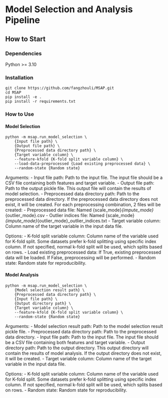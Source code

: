# Model Selection and Analysis Pipeline

## How to Start

### Dependencies

Python >= 3.10

### Installation

```console
git clone https://github.com/fangzhouli/MSAP.git
cd MSAP
pip install -e .
pip install -r requirements.txt
```

### How to Use

#### Model Selection

```console
python -m msap.run_model_selection \
    {Input file path} \
    {Output file path} \
    {Preprocessed data directory path} \
    {Target variable column} \
    --feature-kfold {K-fold split variable column} \
    --load-data-preprocessed {Load existing preprocessed data} \
    --random-state {Random state}
```

Arguments:
    - Input file path: Path to the input file. The input file should be a CSV file containing both features and target variable.
    - Output file path: Path to the output pickle file. This output file will contain the results of model selection.
    - Preprocessed data directory path: Path to the preprocessed data directory. If the preprocessed data directory does not exist, it will be created. For each preprocessing combination, 2 files will be created:
        - Preprocessed data file: Named {scale_mode}_{impute_mode}_{outlier_mode}.csv
        - Outlier indices file: Named {scale_mode}_{impute_mode}_{outlier_mode}_outlier_indices.txt
    - Target variable column: Column name of the target variable in the input data file.

Options:
    - K-fold split variable column: Column name of the variable used for K-fold split. Some datasets prefer k-fold splitting using specific index column. If not specified, normal k-fold split will be used, which splits based on rows.
    - Load existing preprocessed data: If True, existing preprocessed data will be loaded. If False, preprocessing will be performed.
    - Random state: Random state for reproducibility.

#### Model Analysis

```console
python -m msap.run_model_selection \
    {Model selection result path} \
    {Preprocessed data directory path} \
    {Input file path} \
    {Output directory path} \
    {Target variable column} \
    --feature-kfold {K-fold split variable column} \
    --random-state {Random state}
```

Arguments:
    - Model selection result path: Path to the model selection result pickle file.
    - Preprocessed data directory path: Path to the preprocessed data directory.
    - Input file path: Path to the input file. The input file should be a CSV file containing both features and target variable.
    - Output directory path: Path to the output directory. This output directory will contain the results of model analysis. If the output directory does not exist, it will be created.
    - Target variable column: Column name of the target variable in the input data file.

Options:
    - K-fold split variable column: Column name of the variable used for K-fold split. Some datasets prefer k-fold splitting using specific index column. If not specified, normal k-fold split will be used, which splits based on rows.
    - Random state: Random state for reproducibility.
